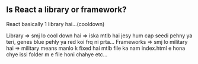 ## Is React a library or framework?

React basically 1 library hai...(cooldown)

Library => smj lo cool down hai => iska mtlb hai jesy hum cap seedi pehny ya teri, genes blue pehly ya red koi frq ni prta...
Frameworks => smj lo military hai => military  means manlo k fixed hai mtlb file ka nam index.html e hona chye issi folder m e file honi chahye etc...